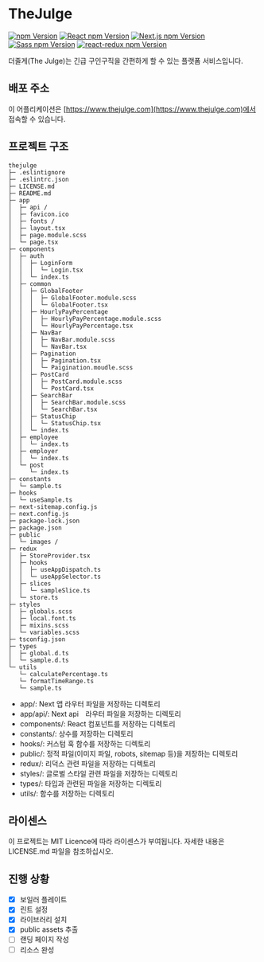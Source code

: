 # TheJulge

<div>
  <a href="https://www.npmjs.com/package/npm"><img alt="npm Version" src="https://img.shields.io/badge/npm@latest-v9.6.6-CB3837?&logo=npm&logoColor=CB3837"></a>
  <a href="https://www.npmjs.com/package/react"><img alt="React npm Version" src="https://img.shields.io/badge/React-v18.2.0-61DAFB?logo=React&logoColor=61DAFB"></a>
  <a href="https://www.npmjs.com/package/next"><img alt="Next.js npm Version" src="https://img.shields.io/badge/Next.js-v13.4.7-000000?logo=Next.js&logoColor=000000"></a>
  <a href="https://www.npmjs.com/package/sass"><img alt="Sass npm Version" src="https://img.shields.io/badge/Sass-v1.63.6-CC6699?logo=sass&logoColor=CC6699"></a>
  <a href="https://www.npmjs.com/package/react-redux"><img alt="react-redux npm Version" src="https://img.shields.io/badge/react_redux-v8.1.1-764ABC?logo=redux&logoColor=764ABC"></a>
</div>

더줄게(The Julge)는 긴급 구인구직을 간편하게 할 수 있는 플랫폼 서비스입니다.

## 배포 주소

이 어플리케이션은 [https://www.thejulge.com](https://www.thejulge.com)에서 접속할 수 있습니다.

## 프로젝트 구조
```
thejulge
├─ .eslintignore
├─ .eslintrc.json
├─ LICENSE.md
├─ README.md
├─ app
│  ├─ api /
│  ├─ favicon.ico
│  ├─ fonts /
│  ├─ layout.tsx
│  ├─ page.module.scss
│  └─ page.tsx
├─ components
│  ├─ auth
│  │  ├─ LoginForm
│  │  │  └─ Login.tsx
│  │  └─ index.ts
│  ├─ common
│  │  ├─ GlobalFooter
│  │  │  ├─ GlobalFooter.module.scss
│  │  │  └─ GlobalFooter.tsx
│  │  ├─ HourlyPayPercentage
│  │  │  ├─ HourlyPayPercentage.module.scss
│  │  │  └─ HourlyPayPercentage.tsx
│  │  ├─ NavBar
│  │  │  ├─ NavBar.module.scss
│  │  │  └─ NavBar.tsx
│  │  ├─ Pagination
│  │  │  ├─ Pagination.tsx
│  │  │  └─ Paigination.moudle.scss
│  │  ├─ PostCard
│  │  │  ├─ PostCard.module.scss
│  │  │  └─ PostCard.tsx
│  │  ├─ SearchBar
│  │  │  ├─ SearchBar.module.scss
│  │  │  └─ SearchBar.tsx
│  │  ├─ StatusChip
│  │  │  └─ StatusChip.tsx
│  │  └─ index.ts
│  ├─ employee
│  │  └─ index.ts
│  ├─ employer
│  │  └─ index.ts
│  └─ post
│     └─ index.ts
├─ constants
│  └─ sample.ts
├─ hooks
│  └─ useSample.ts
├─ next-sitemap.config.js
├─ next.config.js
├─ package-lock.json
├─ package.json
├─ public
│  └─ images /
├─ redux
│  ├─ StoreProvider.tsx
│  ├─ hooks
│  │  ├─ useAppDispatch.ts
│  │  └─ useAppSelector.ts
│  ├─ slices
│  │  └─ sampleSlice.ts
│  └─ store.ts
├─ styles
│  ├─ globals.scss
│  ├─ local.font.ts
│  ├─ mixins.scss
│  └─ variables.scss
├─ tsconfig.json
├─ types
│  ├─ global.d.ts
│  └─ sample.d.ts
└─ utils
   └─ calculatePercentage.ts
   └─ formatTimeRange.ts
   └─ sample.ts

```

- app/: Next 앱 라우터 파일을 저장하는 디렉토리
- app/api/: Next api　라우터 파일을 저장하는 디렉토리
- components/: React 컴포넌트를 저장하는 디렉토리
- constants/: 상수를 저장하는 디렉토리
- hooks/: 커스텀 훅 함수를 저장하는 디렉토리
- public/: 정적 파일(이미지 파일, robots, sitemap 등)을 저장하는 디렉토리
- redux/: 리덕스 관련 파일을 저장하는 디렉토리
- styles/: 글로벌 스타일 관련 파일을 저장하는 디렉토리 
- types/: 타입과 관련된 파일을 저장하는 디렉토리
- utils/: 함수를 저장하는 디렉토리

## 라이센스

이 프로젝트는 MIT Licence에 따라 라이센스가 부여됩니다. 자세한 내용은 LICENSE.md 파일을 참조하십시오.

## 진행 상황

- [x] 보일러 플레이트
- [x] 린트 설정
- [x] 라이브러리 설치
- [x] public assets 추출
- [ ] 랜딩 페이지 작성
- [ ] 리소스 완성

